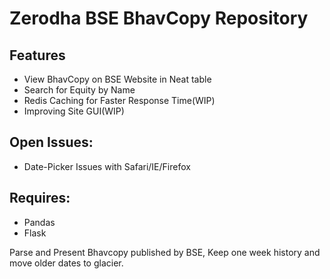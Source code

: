 # Zerodha BSE BhavCopy Repository
## Features
- View BhavCopy on BSE Website in Neat table
- Search for Equity by Name
- Redis Caching for Faster Response Time(WIP)
- Improving Site GUI(WIP)

## Open Issues:
- Date-Picker Issues with Safari/IE/Firefox

## Requires:
- Pandas
- Flask

Parse and Present Bhavcopy published by BSE, Keep one week history and move older dates to glacier.
